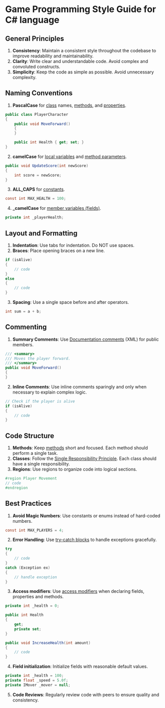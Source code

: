 # Game Programming Style Guide for C# language

## General Principles

1. **Consistency**: Maintain a consistent style throughout the codebase to improve readability and maintainability.
2. **Clarity**: Write clear and understandable code. Avoid complex and convoluted constructs.
3. **Simplicity**: Keep the code as simple as possible. Avoid unnecessary complexity.

## Naming Conventions

1. **PascalCase** for [class](https://learn.microsoft.com/en-us/dotnet/csharp/fundamentals/types/classes) names, [methods](https://learn.microsoft.com/en-us/dotnet/csharp/programming-guide/classes-and-structs/methods), and [properties](https://learn.microsoft.com/en-us/dotnet/csharp/programming-guide/classes-and-structs/properties).

```csharp
public class PlayerCharacter
{
    public void MoveForward()
    {
    }

    public int Health { get; set; }
}
```

2. **camelCase** for [local variables](https://learn.microsoft.com/en-us/dotnet/csharp/language-reference/language-specification/variables#929-local-variables) and [method parameters](https://learn.microsoft.com/en-us/dotnet/csharp/language-reference/keywords/method-parameters).

```csharp
public void UpdateScore(int newScore)
{
    int score = newScore;
}
```

3. **ALL_CAPS** for [constants](https://learn.microsoft.com/en-us/dotnet/csharp/programming-guide/classes-and-structs/constants).

```csharp
const int MAX_HEALTH = 100;
```

4. **_camelCase** for [member variables (fields)](https://learn.microsoft.com/en-us/dotnet/csharp/programming-guide/classes-and-structs/fields).

```csharp
private int _playerHealth;
```

## Layout and Formatting

1. **Indentation**: Use tabs for indentation. Do NOT use spaces.
2. **Braces**: Place opening braces on a new line.

```csharp
if (isAlive)
{
    // code
}
else
{
    // code
}
```

3. **Spacing**: Use a single space before and after operators.

```csharp
int sum = a + b;
```

## Commenting

1. **Summary Comments**: Use [Documentation comments](https://learn.microsoft.com/en-us/dotnet/csharp/language-reference/language-specification/documentation-comments) (XML) for public members.

```csharp
/// <summary>
/// Moves the player forward.
/// </summary>
public void MoveForward()
{
}
```

2. **Inline Comments**: Use inline comments sparingly and only when necessary to explain complex logic.

```csharp
// Check if the player is alive
if (isAlive)
{
    // code
}
```

## Code Structure

1. **Methods**: Keep [methods](https://learn.microsoft.com/en-us/dotnet/csharp/programming-guide/classes-and-structs/methods) short and focused. Each method should perform a single task.
2. **Classes**: Follow the [Single Responsibility Principle](https://learn.microsoft.com/en-us/dotnet/architecture/modern-web-apps-azure/architectural-principles#single-responsibility). Each class should have a single responsibility.
3. **Regions**: Use regions to organize code into logical sections.

```csharp
#region Player Movement
// code
#endregion
```

## Best Practices

1. **Avoid Magic Numbers**: Use constants or enums instead of hard-coded numbers.

```csharp
const int MAX_PLAYERS = 4;
```

2. **Error Handling**: Use [try-catch blocks](https://learn.microsoft.com/en-us/dotnet/csharp/language-reference/statements/exception-handling-statements) to handle exceptions gracefully.

```csharp
try
{
    // code
}
catch (Exception ex)
{
    // handle exception
}
```

3. **Access modifiers**: Use [access modifiers](https://learn.microsoft.com/en-us/dotnet/csharp/programming-guide/classes-and-structs/access-modifiers) when declaring fields, properties and methods.

```csharp
private int _health = 0;

public int Health
{
    get;
    private set;
}

public void IncreaseHealth(int amount)
{
    // code
}
```

4. **Field initialization**: Initialize fields with reasonable default values.

```csharp
private int _health = 100;
private float _speed = 5.0f;
private IMover _mover = null;
```

5. **Code Reviews**: Regularly review code with peers to ensure quality and consistency.
